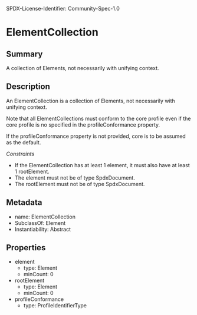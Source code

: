 SPDX-License-Identifier: Community-Spec-1.0

# ElementCollection

## Summary

A collection of Elements, not necessarily with unifying context.

## Description

An ElementCollection is a collection of Elements, not necessarily with unifying
context.

Note that all ElementCollections must conform to the core profile even if the
core profile is no specified in the profileConformance property.

If the profileConformance property is not provided, core is to be assumed as
the default.

*Constraints*

- If the ElementCollection has at least 1 element, it must also have at least
  1 rootElement.
- The element must not be of type SpdxDocument.
- The rootElement must not be of type SpdxDocument.

## Metadata

- name: ElementCollection
- SubclassOf: Element
- Instantiability: Abstract

## Properties

- element
  - type: Element
  - minCount: 0
- rootElement
  - type: Element
  - minCount: 0
- profileConformance
  - type: ProfileIdentifierType
